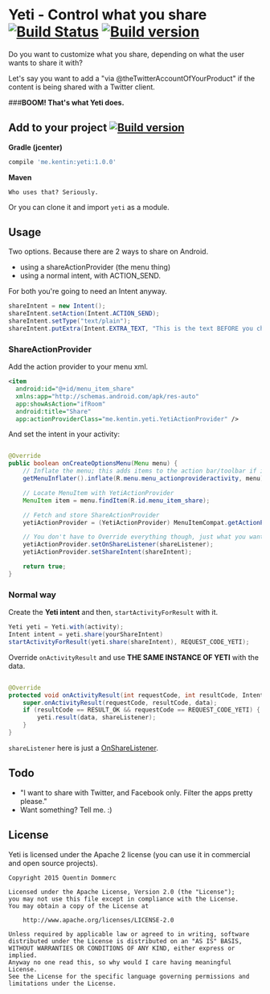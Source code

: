 # Yeti - Control what you share [![Build Status](https://travis-ci.org/dommerq/Yeti.svg?branch=master)](https://travis-ci.org/dommerq/Yeti) [![Build version](https://bintray.com/dommerq/Maven/Yeti/_latestVersion)](https://bintray.com/dommerq/Maven/Yeti/_latestVersion)

Do you want to customize what you share, depending on what the user wants to share it with?

Let's say you want to add a "via @theTwitterAccountOfYourProduct" if the content is being shared with a Twitter client.


###**BOOM! That's what Yeti does.**


## Add to your project  [![Build version](https://bintray.com/dommerq/Maven/Yeti/_latestVersion)](https://bintray.com/dommerq/Maven/Yeti/_latestVersion)

**Gradle (jcenter)**
```groovy
compile 'me.kentin:yeti:1.0.0'
```
**Maven**

```
Who uses that? Seriously.
```

Or you can clone it and import `yeti` as a module.


## Usage

Two options. Because there are 2 ways to share on Android.

  - using a shareActionProvider (the menu thing)
  - using a normal intent, with ACTION_SEND.

For both you're going to need an Intent anyway.


```java
shareIntent = new Intent();
shareIntent.setAction(Intent.ACTION_SEND);
shareIntent.setType("text/plain");
shareIntent.putExtra(Intent.EXTRA_TEXT, "This is the text BEFORE you change it bro. (if you want huh)");
```


### ShareActionProvider

Add the action provider to your menu xml.
```xml
<item
  android:id="@+id/menu_item_share"
  xmlns:app="http://schemas.android.com/apk/res-auto"
  app:showAsAction="ifRoom"
  android:title="Share"
  app:actionProviderClass="me.kentin.yeti.YetiActionProvider" />

```

And set the intent in your activity:

```java

@Override
public boolean onCreateOptionsMenu(Menu menu) {
    // Inflate the menu; this adds items to the action bar/toolbar if it is present.
    getMenuInflater().inflate(R.menu.menu_actionprovideractivity, menu);

    // Locate MenuItem with YetiActionProvider
    MenuItem item = menu.findItem(R.id.menu_item_share);

    // Fetch and store ShareActionProvider
    yetiActionProvider = (YetiActionProvider) MenuItemCompat.getActionProvider(item);

    // You don't have to Override everything though, just what you want
    yetiActionProvider.setOnShareListener(shareListener);
    yetiActionProvider.setShareIntent(shareIntent);

    return true;
}

```

### Normal way

Create the **Yeti intent** and then, `startActivityForResult` with it.

```java
Yeti yeti = Yeti.with(activity);
Intent intent = yeti.share(yourShareIntent)
startActivityForResult(yeti.share(shareIntent), REQUEST_CODE_YETI);
```

Override `onActivityResult` and use **THE SAME INSTANCE OF YETI** with the data.


```java

@Override
protected void onActivityResult(int requestCode, int resultCode, Intent data) {
    super.onActivityResult(requestCode, resultCode, data);
    if (resultCode == RESULT_OK && requestCode == REQUEST_CODE_YETI) {
        yeti.result(data, shareListener);
    }
}
```
`shareListener` here is just a [OnShareListener](https://github.com/dommerq/Yeti/blob/master/library/src/main/java/me/kentin/yeti/listener/OnShareListener.java).


## Todo
- "I want to share with Twitter, and Facebook only. Filter the apps pretty please."
- Want something? Tell me. :)

## License

Yeti is licensed under the Apache 2 license (you can use it in commercial and open source projects).

```
Copyright 2015 Quentin Dommerc

Licensed under the Apache License, Version 2.0 (the "License");
you may not use this file except in compliance with the License.
You may obtain a copy of the License at

    http://www.apache.org/licenses/LICENSE-2.0

Unless required by applicable law or agreed to in writing, software
distributed under the License is distributed on an "AS IS" BASIS,
WITHOUT WARRANTIES OR CONDITIONS OF ANY KIND, either express or implied.
Anyway no one read this, so why would I care having meaningful License.
See the License for the specific language governing permissions and
limitations under the License.
```
